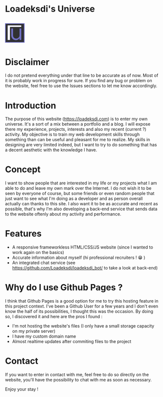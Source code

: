 # Loadeksdi's Universe
<img width=64 length=64 src="assets/images/logo.png" alt="Loadeksdi's universe Logo"></img>

# Disclaimer
I do not pretend everything under that line to be accurate as of now. Most of it is probably work in progress for sure. If you find any bug or problem on the website, feel free to use the Issues sections to let me know accordingly.
# Introduction
The purpose of this website (https://loadeksdi.com) is to enter my own universe. It's a sort of a mix between a portfolio and a blog. I will expose there my experience, projects, interests and also my recent (current ?) activity. My objective is to train my web development skills through something than can be useful and pleasant for me to realize. My skills in designing are very limited indeed, but I want to try to do something that has a decent aesthetic with the knowledge I have.

# Concept
I want to show people that are interested in my life or my projects what I am able to do and leave my own mark over the Internet. I do not wish it to be seen by everyone of course, but some friends or even random people that just want to see what I'm doing as a developer and as person overall actually can thanks to this site. I also want it to be as accurate and recent as possible, that's why I'm also developing a back-end service that sends data to the website oftenly about my activity and performance.

# Features
- A responsive frameworkless HTML/CSS/JS website (since I wanted to work again on the basics)
- Accurate information about myself (hi professional recruiters ! 😁 )
- An integrated chat service (see https://github.com/Loadeksdi/loadeksdi_bot/ to take a look at back-end)
# Why do I use Github Pages ?
I think that Github Pages is a good option for me to try this hosting feature in this project context. I've been a Github User for a few years and I don't even know the half of its possibilities, I thought this was the occasion. By doing so, I discovered it and here are the pros I found : 
- I'm not hosting the website's files (I only have a small storage capacity on my private server)
- I have my custom domain name
- Almost realtime updates after commiting files to the project

# Contact
If you want to enter in contact with me, feel free to do so directly on the website, you'll have the possibility to chat with me as soon as necessary.

Enjoy your stay !